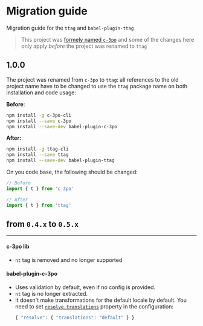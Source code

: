 # Migration guide
Migration guide for the `ttag` and `babel-plugin-ttag`

> This project was [formely named `c-3po`](https://github.com/c-3po-org/c-3po/issues/105) and some of the
> changes here only apply _before_ the project was renamed to `ttag`

## 1.0.0

The project was renamed from `c-3po` to `ttag`: all references to the old project name have to be 
changed to use the `ttag` package name on both installation and code usage:  

**Before**:

```bash
npm install -g c-3po-cli
npm install --save c-3po
npm install --save-dev babel-plugin-c-3po
```

**After:**

```bash
npm install -g ttag-cli
npm install --save ttag
npm install --save-dev babel-plugin-ttag
```

On you code base, the following should be changed:
```javascript
// Before
import { t } from 'c-3po'

// After
import { t } from 'ttag'
```

## from `0.4.x` to `0.5.x`

---

#### c-3po lib
* `nt` tag is removed and no longer supported

#### babel-plugin-c-3po
* Uses validation by default, even if no config is provided.
* `nt` tag is no longer extracted.
* It doesn't make transformations for the default locale by default.
  You need to set [`resolve.translations`](/configuration.html#configresolvetranslations-string) 
  property in the configuration:
  ```js
  { "resolve": { "translations": "default" } }
  ```
